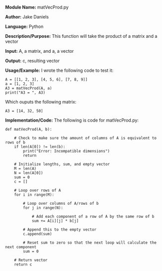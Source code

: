 **Module Name:** matVecProd.py

**Author:** Jake Daniels

**Language:** Python

**Description/Purpose:** This function will take the product of a matrix and a vector

**Input:** A, a matrix, and a, a vector

**Output:** c, resulting vector

**Usage/Example:** I wrote the following code to test it:

    A = [[1, 2, 3], [4, 5, 6], [7, 8, 9]]
    a = [1, 2, 3]
    A3 = matVecProd(A, a)
    print("A3 = ", A3)

Which ouputs the following matrix:

    A3 = [14, 32, 50]

**Implementation/Code:** The following is code for matVecProd.py:

    def matVecProd(A, b):
    
        # Check to make sure the amount of columns of A is equivalent to rows of b
        if len(A[0]) != len(b):
            print("Error: Incompatible dimensions")
            return
            
        # Initialize lengths, sum, and empty vector
        M = len(A)
        N = len(A[0])
        sum = 0
        c = []
        
        # Loop over rows of A
        for i in range(M):
        
            # Loop over columns of A/rows of b
            for j in range(N):
            
                # Add each component of a row of A by the same row of b
                sum += A[i][j] * b[j]
                
            # Append this to the empty vector
            c.append(sum)
            
            # Reset sum to zero so that the next loop will calculate the next component
            sum = 0
            
        # Return vector
        return c
